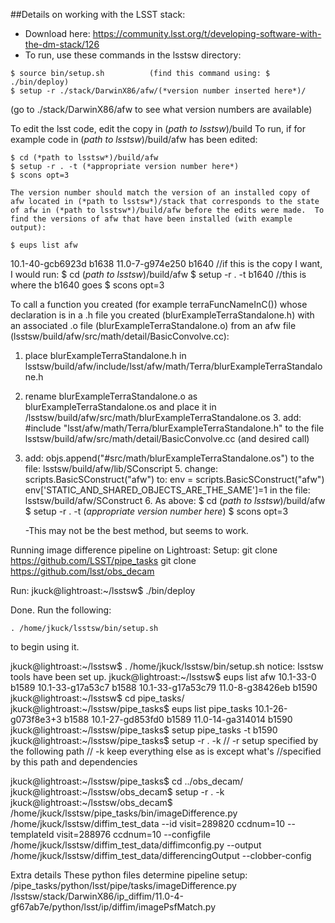 ##Details on working with the LSST stack:
- Download here: https://community.lsst.org/t/developing-software-with-the-dm-stack/126
- To run, use these commands in the lsstsw directory:

```
$ source bin/setup.sh          (find this command using: $ ./bin/deploy)
$ setup -r ./stack/DarwinX86/afw/(*version number inserted here*)/      
```
(go to ./stack/DarwinX86/afw to see what version numbers are available)

To edit the lsst code, edit the copy in (*path to lsstsw*)/build
	To run, if for example code in (*path to lsstsw*)/build/afw has been edited:

	$ cd (*path to lsstsw*)/build/afw
	$ setup -r . -t (*appropriate version number here*)
	$ scons opt=3

	The version number should match the version of an installed copy of afw located in (*path to lsstsw*)/stack that corresponds to the state of afw in (*path to lsstsw*)/build/afw before the edits were made.  To find the versions of afw that have been installed (with example output):

	$ eups list afw
10.1-40-gcb6923d 	b1638
  	11.0-7-g974e250 	b1640   	//if this is the copy I want, I would run:
	$ cd (*path to lsstsw*)/build/afw
	$ setup -r . -t b1640   //this is where the b1640 goes
	$ scons opt=3

To call a function you created (for example terraFuncNameInC()) whose declaration is in a .h file you created (blurExampleTerraStandalone.h) with an associated .o file (blurExampleTerraStandalone.o) from an afw file (lsstsw/build/afw/src/math/detail/BasicConvolve.cc):

1.  place blurExampleTerraStandalone.h in lsstsw/build/afw/include/lsst/afw/math/Terra/blurExampleTerraStandalone.h
2.  rename blurExampleTerraStandalone.o as blurExampleTerraStandalone.os and place it in /lsstsw/build/afw/src/math/blurExampleTerraStandalone.os
	3.  add:
 #include "lsst/afw/math/Terra/blurExampleTerraStandalone.h" 
to the file lsstsw/build/afw/src/math/detail/BasicConvolve.cc (and desired call)
4.  add:
objs.append("#src/math/blurExampleTerraStandalone.os")
	to the file:
	lsstsw/build/afw/lib/SConscript
	5.  change:
scripts.BasicSConstruct("afw")
to:
env = scripts.BasicSConstruct("afw")
	env['STATIC_AND_SHARED_OBJECTS_ARE_THE_SAME']=1
	in the file:
	lsstsw/build/afw/SConstruct
	6.  As above:
	$ cd (*path to lsstsw*)/build/afw
	$ setup -r . -t (*appropriate version number here*)
	$ scons opt=3

	-This may not be the best method, but seems to work.



Running image difference pipeline on Lightroast:
Setup:
git clone https://github.com/LSST/pipe_tasks
git clone https://github.com/lsst/obs_decam

Run:
jkuck@lightroast:~/lsstsw$ ./bin/deploy

Done. Run the following:

    . /home/jkuck/lsstsw/bin/setup.sh

to begin using it.

jkuck@lightroast:~/lsstsw$ . /home/jkuck/lsstsw/bin/setup.sh
notice: lsstsw tools have been set up.
jkuck@lightroast:~/lsstsw$ eups list afw
   10.1-33-0  	b1589
   10.1-33-g17a53c7 	b1588
   10.1-33-g17a53c79 
   11.0-8-g38426eb 	b1590
jkuck@lightroast:~/lsstsw$ cd pipe_tasks/
jkuck@lightroast:~/lsstsw/pipe_tasks$ eups list pipe_tasks
   10.1-26-g073f8e3+3 	b1588
   10.1-27-gd853fd0 	b1589
   11.0-14-ga314014 	b1590
jkuck@lightroast:~/lsstsw/pipe_tasks$ setup pipe_tasks -t b1590
jkuck@lightroast:~/lsstsw/pipe_tasks$ setup -r . -k		// -r setup specified by the following path
// -k keep everything else as is except what's //specified by this path and dependencies

jkuck@lightroast:~/lsstsw/pipe_tasks$ cd ../obs_decam/
jkuck@lightroast:~/lsstsw/obs_decam$ setup -r . -k
jkuck@lightroast:~/lsstsw/obs_decam$ /home/jkuck/lsstsw/pipe_tasks/bin/imageDifference.py /home/jkuck/lsstsw/diffim_test_data  --id visit=289820 ccdnum=10 --templateId visit=288976 ccdnum=10 --configfile /home/jkuck/lsstsw/diffim_test_data/diffimconfig.py --output /home/jkuck/lsstsw/diffim_test_data/differencingOutput --clobber-config

Extra details
These python files determine pipeline setup:
/pipe_tasks/python/lsst/pipe/tasks/imageDifference.py
/lsstsw/stack/DarwinX86/ip_diffim/11.0-4-gf67ab7e/python/lsst/ip/diffim/imagePsfMatch.py


